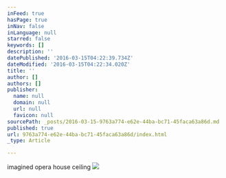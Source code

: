 ```yaml
---
inFeed: true
hasPage: true
inNav: false
inLanguage: null
starred: false
keywords: []
description: ''
datePublished: '2016-03-15T04:22:39.734Z'
dateModified: '2016-03-15T04:22:34.020Z'
title: ''
author: []
authors: []
publisher:
  name: null
  domain: null
  url: null
  favicon: null
sourcePath: _posts/2016-03-15-9763a774-e62e-44ba-bc71-45faca63a86d.md
published: true
url: 9763a774-e62e-44ba-bc71-45faca63a86d/index.html
_type: Article

---
```

imagined opera house ceiling
![](https://the-grid-user-content.s3-us-west-2.amazonaws.com/b5a06939-0300-424d-bf6e-41f1035427f4.jpg)
